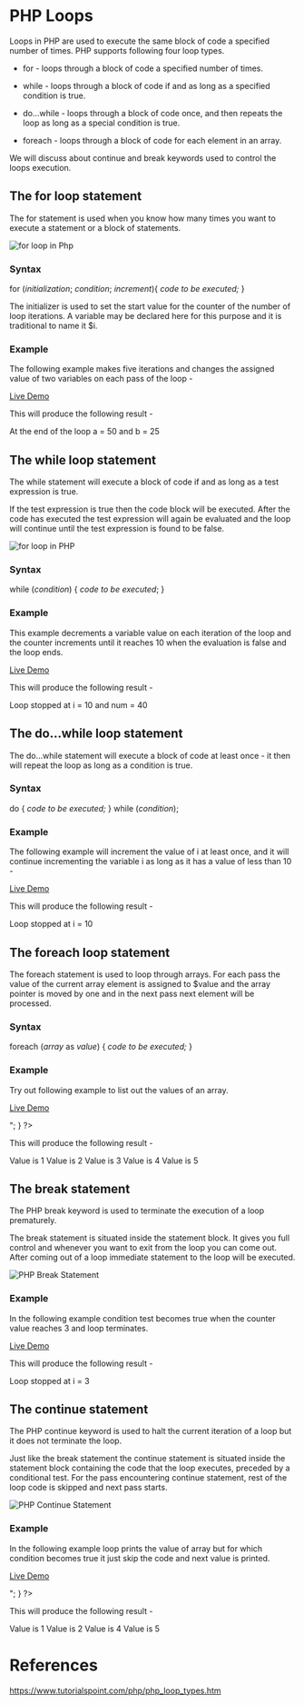 # PHP Loops

Loops in PHP are used to execute the same block of code a specified number of times. PHP supports following four loop types.

-   for - loops through a block of code a specified number of times.

-   while - loops through a block of code if and as long as a specified condition is true.

-   do...while - loops through a block of code once, and then repeats the loop as long as a special condition is true.

-   foreach - loops through a block of code for each element in an array.

We will discuss about continue and break keywords used to control the loops execution.

The for loop statement
----------------------

The for statement is used when you know how many times you want to execute a statement or a block of statements.

![for loop in Php](https://www.tutorialspoint.com/php/images/php_for_loop.jpg)

### Syntax

for (*initialization*; *condition*; *increment*){
   *code to be executed;*
}

The initializer is used to set the start value for the counter of the number of loop iterations. A variable may be declared here for this purpose and it is traditional to name it $i.

### Example

The following example makes five iterations and changes the assigned value of two variables on each pass of the loop -

[Live Demo](http://tpcg.io/n7ropq)

<html>  <body>  <?php
         $a =  0; $b =  0;  for( $i =  0; $i<5; $i++  )  { $a +=  10; $b +=  5;  } echo ("At the end of the loop a = $a and b = $b"  );  ?>  </body>  </html>

This will produce the following result -

At the end of the loop a = 50 and b = 25

The while loop statement
------------------------

The while statement will execute a block of code if and as long as a test expression is true.

If the test expression is true then the code block will be executed. After the code has executed the test expression will again be evaluated and the loop will continue until the test expression is found to be false.

![for loop in PHP](https://www.tutorialspoint.com/php/images/php_while_loop.jpg)

### Syntax

while (*condition*) {
   *code to be executed*;
}

### Example

This example decrements a variable value on each iteration of the loop and the counter increments until it reaches 10 when the evaluation is false and the loop ends.

[Live Demo](http://tpcg.io/tsLS0l)

<html>  <body>  <?php
         $i =  0; $num =  50;  while( $i <  10)  { $num--; $i++;  } echo ("Loop stopped at i = $i and num = $num"  );  ?>  </body>  </html>

This will produce the following result -

Loop stopped at i = 10 and num = 40

The do...while loop statement
-----------------------------

The do...while statement will execute a block of code at least once - it then will repeat the loop as long as a condition is true.

### Syntax

do {
   *code to be executed;*
}
while (*condition*);

### Example

The following example will increment the value of i at least once, and it will continue incrementing the variable i as long as it has a value of less than 10 -

[Live Demo](http://tpcg.io/glAjbK)

<html>  <body>  <?php
         $i =  0; $num =  0;  do  { $i++;  }  while( $i <  10  ); echo ("Loop stopped at i = $i"  );  ?>  </body>  </html>

This will produce the following result -

Loop stopped at i = 10

The foreach loop statement
--------------------------

The foreach statement is used to loop through arrays. For each pass the value of the current array element is assigned to $value and the array pointer is moved by one and in the next pass next element will be processed.

### Syntax

foreach (*array* as *value*) {
   *code to be executed;*
}

### Example

Try out following example to list out the values of an array.

[Live Demo](http://tpcg.io/FA1hw2)

<html>  <body>  <?php
         $array = array(  1,  2,  3,  4,  5);  foreach( $array as $value )  { echo "Value is $value <br />";  }  ?>  </body>  </html>

This will produce the following result -

Value is 1
Value is 2
Value is 3
Value is 4
Value is 5

The break statement
-------------------

The PHP break keyword is used to terminate the execution of a loop prematurely.

The break statement is situated inside the statement block. It gives you full control and whenever you want to exit from the loop you can come out. After coming out of a loop immediate statement to the loop will be executed.

![PHP Break Statement](https://www.tutorialspoint.com/php/images/cpp_break_statement.jpg)

### Example

In the following example condition test becomes true when the counter value reaches 3 and loop terminates.

[Live Demo](http://tpcg.io/dQeDDw)

<html>  <body>  <?php
         $i =  0;  while( $i <  10)  { $i++;  if( $i ==  3  )break;  } echo ("Loop stopped at i = $i"  );  ?>  </body>  </html>

This will produce the following result -

Loop stopped at i = 3

The continue statement
----------------------

The PHP continue keyword is used to halt the current iteration of a loop but it does not terminate the loop.

Just like the break statement the continue statement is situated inside the statement block containing the code that the loop executes, preceded by a conditional test. For the pass encountering continue statement, rest of the loop code is skipped and next pass starts.

![PHP Continue Statement](https://www.tutorialspoint.com/php/images/cpp_continue_statement.jpg)

### Example

In the following example loop prints the value of array but for which condition becomes true it just skip the code and next value is printed.

[Live Demo](http://tpcg.io/Maa3wb)

<html>  <body>  <?php
         $array = array(  1,  2,  3,  4,  5);  foreach( $array as $value )  {  if( $value ==  3  )continue; echo "Value is $value <br />";  }  ?>  </body>  </html>

This will produce the following result -

Value is 1
Value is 2
Value is 4
Value is 5

# References
https://www.tutorialspoint.com/php/php_loop_types.htm
